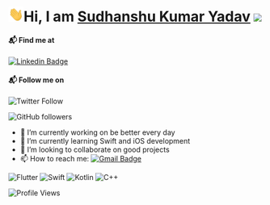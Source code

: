 <h1> <img src="https://raw.githubusercontent.com/ABSphreak/ABSphreak/master/gifs/Hi.gif" width="30px">Hi, I am <a href="https://github.com/sky1095">Sudhanshu Kumar Yadav</a> <img src="https://emojis.slackmojis.com/emojis/images/1531849430/4246/blob-sunglasses.gif?1531849430" width="30px"></h1>
</h1>

#### 📬  Find me at
[![Linkedin Badge](https://img.shields.io/badge/-LinkedIn-blue?style=flat-square&logo=Linkedin&logoColor=white&link=https://www.linkedin.com/in/salvador-valverde/)](https://www.linkedin.com/in/sudhanshukumaryadav/)
#### 📬  Follow me on
![Twitter Follow](https://img.shields.io/twitter/follow/SudhanshuSay?style=social)

![GitHub followers](https://img.shields.io/github/followers/sky1095?style=social)
- 🔭 I’m currently working on be better every day 
- 🌱 I’m currently learning Swift and iOS development
- 👯 I’m looking to collaborate on good projects 
- 📫 How to reach me: [![Gmail Badge](https://img.shields.io/badge/-Gmail-d14836?style=flat-square&logo=Gmail&logoColor=white&link=mailto:defcon.sentinal95@gmail.com)](mailto:sudhanshuexcel.yadav@gmail.com)

![Flutter](https://img.shields.io/badge/Flutter-%2302569B.svg?style=flat&&logo=Flutter&logoColor=white)
![Swift](https://img.shields.io/badge/swift-%23FA7343.svg?style=flat&e&logo=swift&logoColor=white)
![Kotlin](https://img.shields.io/badge/kotlin-%230095D5.svg?style=flat&logo=kotlin&logoColor=white)
![C++](https://img.shields.io/badge/C++-00599C?style=flat&logo=c%2b%2b)


![Profile Views](https://komarev.com/ghpvc/?username=sky1095)
